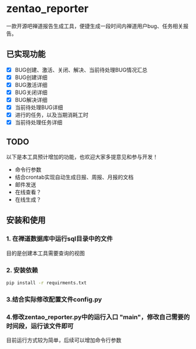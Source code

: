 # zentao_reporter

一款开源吧禅道报告生成工具，便捷生成一段时间内禅道用户bug、任务相关报告。

## 已实现功能

- [x] BUG创建、激活、关闭、解决、当前待处理BUG情况汇总
- [x] BUG创建详细
- [x] BUG激活详细
- [x] BUG关闭详细
- [x] BUG解决详细
- [x] 当前待处理BUG详细
- [x] 进行的任务，以及当期消耗工时
- [x] 当前待处理任务详细

## TODO
以下是本工具预计增加的功能，也欢迎大家多提意见和参与开发！

- 命令行参数
- 结合crontab实现自动生成日报、周报、月报的文档
- 邮件发送
- 在线查看？
- 在线生成？

## 安装和使用

### 1. 在禅道数据库中运行sql目录中的文件

目的是创建本工具需要查询的视图

### 2. 安装依赖

```bash
pip install -r requirments.txt
```

### 3.结合实际修改配置文件config.py

### 4.修改zentao_reporter.py中的运行入口 "__main__"，修改自己需要的时间段，运行该文件即可

目前运行方式较为简单，后续可以增加命令行参数
